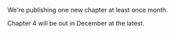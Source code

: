 
We're publishing one new chapter at least once month. 

Chapter 4 will be out in December at the latest.